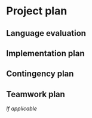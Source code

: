 # Project plan

## Language evaluation

## Implementation plan

## Contingency plan

## Teamwork plan 

*If applicable*